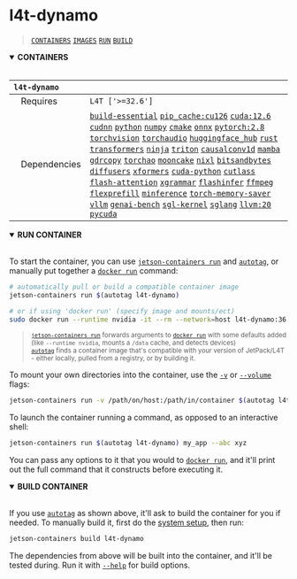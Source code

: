 # l4t-dynamo

> [`CONTAINERS`](#user-content-containers) [`IMAGES`](#user-content-images) [`RUN`](#user-content-run) [`BUILD`](#user-content-build)

<details open>
<summary><b><a id="containers">CONTAINERS</a></b></summary>
<br>

| **`l4t-dynamo`** | |
| :-- | :-- |
| &nbsp;&nbsp;&nbsp;Requires | `L4T ['>=32.6']` |
| &nbsp;&nbsp;&nbsp;Dependencies | [`build-essential`](/packages/build/build-essential) [`pip_cache:cu126`](/packages/cuda/cuda) [`cuda:12.6`](/packages/cuda/cuda) [`cudnn`](/packages/cuda/cudnn) [`python`](/packages/build/python) [`numpy`](/packages/numeric/numpy) [`cmake`](/packages/build/cmake/cmake_pip) [`onnx`](/packages/ml/onnx) [`pytorch:2.8`](/packages/pytorch) [`torchvision`](/packages/pytorch/torchvision) [`torchaudio`](/packages/pytorch/torchaudio) [`huggingface_hub`](/packages/llm/huggingface_hub) [`rust`](/packages/build/rust) [`transformers`](/packages/llm/transformers) [`ninja`](/packages/build/ninja) [`triton`](/packages/ml/triton) [`causalconv1d`](/packages/ml/mamba/causalconv1d) [`mamba`](/packages/ml/mamba/mamba) [`gdrcopy`](/packages/cuda/gdrcopy) [`torchao`](/packages/pytorch/torchao) [`mooncake`](/packages/llm/dynamo/mooncake) [`nixl`](/packages/llm/dynamo/nixl) [`bitsandbytes`](/packages/llm/bitsandbytes) [`diffusers`](/packages/diffusion/diffusers) [`xformers`](/packages/attention/xformers) [`cuda-python`](/packages/cuda/cuda-python) [`cutlass`](/packages/cuda/cutlass) [`flash-attention`](/packages/attention/flash-attention) [`xgrammar`](/packages/llm/xgrammar) [`flashinfer`](/packages/attention/flash-infer) [`ffmpeg`](/packages/multimedia/ffmpeg) [`flexprefill`](/packages/attention/flexprefill) [`minference`](/packages/llm/minference) [`torch-memory-saver`](/packages/pytorch/torchsaver) [`vllm`](/packages/llm/vllm) [`genai-bench`](/packages/llm/sglang/genai-bench) [`sgl-kernel`](/packages/llm/sglang/sgl-kernel) [`sglang`](/packages/llm/sglang) [`llvm:20`](/packages/build/llvm) [`pycuda`](/packages/cuda/pycuda) |

</details>

<details open>
<summary><b><a id="run">RUN CONTAINER</a></b></summary>
<br>

To start the container, you can use [`jetson-containers run`](/docs/run.md) and [`autotag`](/docs/run.md#autotag), or manually put together a [`docker run`](https://docs.docker.com/engine/reference/commandline/run/) command:
```bash
# automatically pull or build a compatible container image
jetson-containers run $(autotag l4t-dynamo)

# or if using 'docker run' (specify image and mounts/ect)
sudo docker run --runtime nvidia -it --rm --network=host l4t-dynamo:36.4.0

```
> <sup>[`jetson-containers run`](/docs/run.md) forwards arguments to [`docker run`](https://docs.docker.com/engine/reference/commandline/run/) with some defaults added (like `--runtime nvidia`, mounts a `/data` cache, and detects devices)</sup><br>
> <sup>[`autotag`](/docs/run.md#autotag) finds a container image that's compatible with your version of JetPack/L4T - either locally, pulled from a registry, or by building it.</sup>

To mount your own directories into the container, use the [`-v`](https://docs.docker.com/engine/reference/commandline/run/#volume) or [`--volume`](https://docs.docker.com/engine/reference/commandline/run/#volume) flags:
```bash
jetson-containers run -v /path/on/host:/path/in/container $(autotag l4t-dynamo)
```
To launch the container running a command, as opposed to an interactive shell:
```bash
jetson-containers run $(autotag l4t-dynamo) my_app --abc xyz
```
You can pass any options to it that you would to [`docker run`](https://docs.docker.com/engine/reference/commandline/run/), and it'll print out the full command that it constructs before executing it.
</details>
<details open>
<summary><b><a id="build">BUILD CONTAINER</b></summary>
<br>

If you use [`autotag`](/docs/run.md#autotag) as shown above, it'll ask to build the container for you if needed.  To manually build it, first do the [system setup](/docs/setup.md), then run:
```bash
jetson-containers build l4t-dynamo
```
The dependencies from above will be built into the container, and it'll be tested during.  Run it with [`--help`](/jetson_containers/build.py) for build options.
</details>

